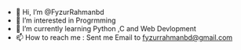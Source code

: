 - 👋 Hi, I’m @FyzurRahmanbd
- 👀 I’m interested in Progrmming
- 🌱 I’m currently learning Python ,C and Web Devlopment
- 📫 How to reach me : Sent me Email to fyzurrahmanbd@gmail.com

<!---
FyzurRahmanbd/FyzurRahmanbd is a ✨ special ✨ repository because its `README.md` (this file) appears on your GitHub profile.
You can click the Preview link to take a look at your changes.
--->
